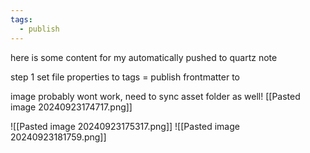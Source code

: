 ```yaml
---
tags:
  - publish
---
```

here is some content for my automatically pushed to quartz note

step 1
set file properties to
	tags = publish
frontmatter to

image probably wont work, need to sync asset folder as well!
[[Pasted image 20240923174717.png]]

![[Pasted image 20240923175317.png]]
![[Pasted image 20240923181759.png]]